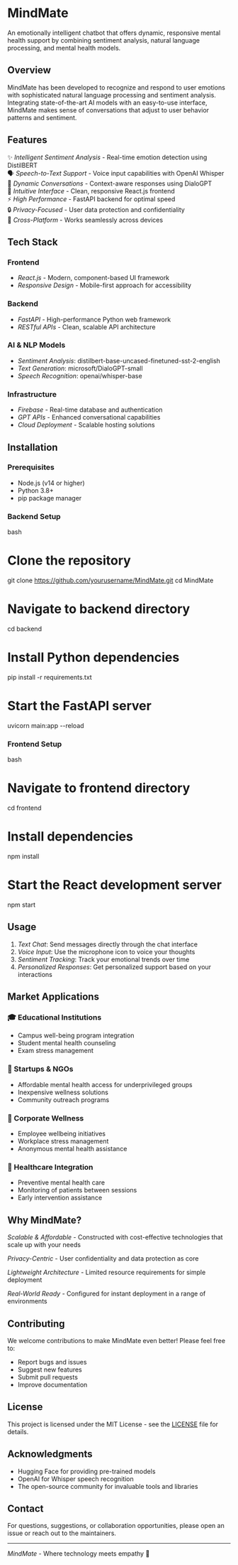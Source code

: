 # MindMate 

An emotionally intelligent chatbot that offers dynamic, responsive mental health support by combining sentiment analysis, natural language processing, and mental health models.

## Overview

MindMate has been developed to recognize and respond to user emotions with sophisticated natural language processing and sentiment analysis. Integrating state-of-the-art AI models with an easy-to-use interface, MindMate makes sense of conversations that adjust to user behavior patterns and sentiment.

## Features

✨ *Intelligent Sentiment Analysis* - Real-time emotion detection using DistilBERT  
🗣 *Speech-to-Text Support* - Voice input capabilities with OpenAI Whisper  
💬 *Dynamic Conversations* - Context-aware responses using DialoGPT  
🎨 *Intuitive Interface* - Clean, responsive React.js frontend  
⚡ *High Performance* - FastAPI backend for optimal speed  
🔒 *Privacy-Focused* - User data protection and confidentiality  
📱 *Cross-Platform* - Works seamlessly across devices  

## Tech Stack

### Frontend
- *React.js* - Modern, component-based UI framework
- *Responsive Design* - Mobile-first approach for accessibility

### Backend
- *FastAPI* - High-performance Python web framework
- *RESTful APIs* - Clean, scalable API architecture

### AI & NLP Models
- *Sentiment Analysis*: distilbert-base-uncased-finetuned-sst-2-english
- *Text Generation*: microsoft/DialoGPT-small
- *Speech Recognition*: openai/whisper-base

### Infrastructure
- *Firebase* - Real-time database and authentication
- *GPT APIs* - Enhanced conversational capabilities
- *Cloud Deployment* - Scalable hosting solutions

## Installation

### Prerequisites
- Node.js (v14 or higher)
- Python 3.8+
- pip package manager

### Backend Setup
bash
# Clone the repository
git clone https://github.com/yourusername/MindMate.git
cd MindMate

# Navigate to backend directory
cd backend

# Install Python dependencies
pip install -r requirements.txt

# Start the FastAPI server
uvicorn main:app --reload


### Frontend Setup
bash
# Navigate to frontend directory
cd frontend

# Install dependencies
npm install

# Start the React development server
npm start


## Usage

1. *Text Chat*: Send messages directly through the chat interface
2. *Voice Input*: Use the microphone icon to voice your thoughts
3. *Sentiment Tracking*: Track your emotional trends over time
4. *Personalized Responses*: Get personalized support based on your interactions

## Market Applications

### 🎓 Educational Institutions
- Campus well-being program integration
- Student mental health counseling
- Exam stress management

### 🚀 Startups & NGOs
- Affordable mental health access for underprivileged groups
- Inexpensive wellness solutions
- Community outreach programs

### 🏢 Corporate Wellness
- Employee wellbeing initiatives
- Workplace stress management
- Anonymous mental health assistance

### 🏥 Healthcare Integration
- Preventive mental health care
- Monitoring of patients between sessions
- Early intervention assistance

## Why MindMate?

*Scalable & Affordable* - Constructed with cost-effective technologies that scale up with your needs

*Privacy-Centric* - User confidentiality and data protection as core

*Lightweight Architecture* - Limited resource requirements for simple deployment

*Real-World Ready* - Configured for instant deployment in a range of environments

## Contributing

We welcome contributions to make MindMate even better! Please feel free to:

- Report bugs and issues
- Suggest new features
- Submit pull requests
- Improve documentation

## License

This project is licensed under the MIT License - see the [LICENSE](LICENSE) file for details.

## Acknowledgments

- Hugging Face for providing pre-trained models
- OpenAI for Whisper speech recognition
- The open-source community for invaluable tools and libraries

## Contact

For questions, suggestions, or collaboration opportunities, please open an issue or reach out to the maintainers.

---

*MindMate* - Where technology meets empathy 💙
